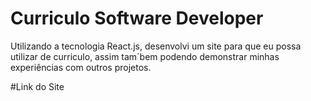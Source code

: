 # Curriculo Software Developer

Utilizando a tecnologia React.js, desenvolvi um site para que eu possa utilizar de curriculo, assim tam´bem podendo demonstrar minhas experiências com outros projetos.

#Link do Site
